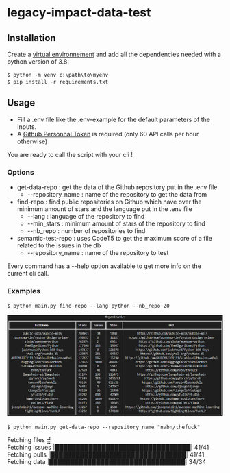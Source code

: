 # legacy-impact-data-test

## Installation

Create a [virtual environnement](https://docs.python.org/3/library/venv.html) and add all the dependencies needed with a python version of 3.8:
```
$ python -m venv c:\path\to\myenv
$ pip install -r requirements.txt
```

## Usage

- Fill a .env file like the .env-example for the default parameters of the inputs.
- A [Github Personnal Token](https://github.com/settings/tokens) is required (only 60 API calls per hour otherwise)

You are ready to call the script with your cli !

### Options

- get-data-repo : get the data of the Github repository put in the .env file.
    - --repository_name : name of the repository to get the data from
- find-repo : find public repositories on Github which have over the minimum amount of stars and the language put in the .env file
    - --lang : language of the repository to find
    - --min_stars : minimum amount of stars of the repository to find
    - --nb_repo : number of repositories to find
- semantic-test-repo : uses CodeT5 to get the maximum score of a file related to the issues in the db
    - --repository_name : name of the repository to test

Every command has a --help option available to get more info on the current cli call.

### Examples

```
$ python main.py find-repo --lang python --nb_repo 20
```
![Result](/assets/Example_find-repo.png)

```
$ python main.py get-data-repo --repository_name "nvbn/thefuck"
```
Fetching files ⣾\
Fetching issues |████████████████████████████████| 41/41\
Fetching pulls |████████████████████████████████| 41/41\
Fetching data |████████████████████████████████| 34/34